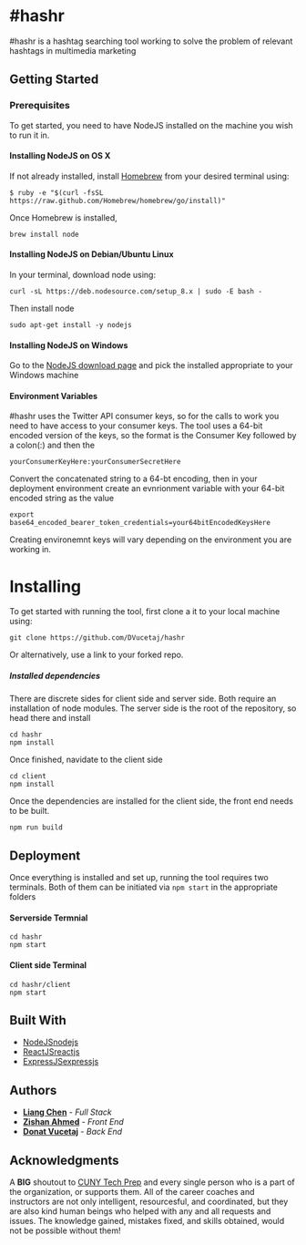 # \#hashr

#hashr is a hashtag searching tool working to solve the problem of relevant hashtags in multimedia marketing

## Getting Started
### Prerequisites

To get started, you need to have NodeJS installed on the machine you wish to run it in.

#### Installing NodeJS on OS X

If not already installed, install [Homebrew](http://brew.sh/) from your desired terminal using: 

    $ ruby -e "$(curl -fsSL https://raw.github.com/Homebrew/homebrew/go/install)"

Once Homebrew is installed, 

    brew install node
    
#### Installing NodeJS on Debian/Ubuntu Linux

In your terminal, download node using: 

    curl -sL https://deb.nodesource.com/setup_8.x | sudo -E bash -
    
Then install node
  
    sudo apt-get install -y nodejs
    
#### Installing NodeJS on Windows

Go to the [NodeJS download page](https://nodejs.org/en/download/) and pick the installed appropriate to your Windows machine

#### Environment Variables

#hashr uses the Twitter API consumer keys, so for the calls to work you need to have access to your consumer keys.
The tool uses a 64-bit encoded version of the keys, so the format is the Consumer Key followed by a colon(:) and then the 

    yourConsumerKeyHere:yourConsumerSecretHere
    
 Convert the concatenated string to a 64-bt encoding, then in your deployment environment create an evnrionment variable with your 64-bit encoded string as the value

    export base64_encoded_bearer_token_credentials=your64bitEncodedKeysHere
    
Creating environemnt keys will vary depending on the environment you are working in. 

# Installing


To get started with running the tool, first clone a it to your local machine using: 

    git clone https://github.com/DVucetaj/hashr

Or alternatively, use a link to your forked repo.

##### Installed dependencies 

There are discrete sides for client side and server side. Both require an installation of node modules. The server side is the root of the repository, so head there and install

    cd hashr
    npm install
    
Once finished, navidate to the client side

    cd client
    npm install
    
Once the dependencies are installed for the client side, the front end needs to be built. 

    npm run build
    
## Deployment

Once everything is installed and set up, running the tool requires two terminals. 
Both of them can be initiated via  `npm start` in the appropriate folders

#### Serverside Termnial
    cd hashr
    npm start
#### Client side Terminal
    cd hashr/client
    npm start

## Built With

* [NodeJS](https://nodejs.org/en/)[nodejs](https://s3.amazonaws.com/openshift-hub/production/quickstarts/243/nodejs_custom.png "NodeJS logo")
* [ReactJS](https://reactjs.org/)[reactjs](https://www.manejandodatos.es/wp-content/uploads/2016/02/reactJS-120x120.jpg "ReactJS logo")
* [ExpressJS](https://expressjs.com/)[expressjs](https://i2.wp.com/nodejs-cloud.com/img/128px/expressjs.png "ExpressJS")

## Authors

* **[Liang Chen](https://github.com/lngchn)** - *Full Stack*
* **[Zishan Ahmed](https://github.com/ZishanAhmed93)** - *Front End*
* **[Donat Vucetaj](https://github.com/DVucetaj)** - *Back End*

## Acknowledgments

A **BIG** shoutout to [CUNY Tech Prep](https://cunytechprep.nyc/) and every single person who is a part of the organization, or supports them. All of the career coaches and instructors are not only intelligent, resourcesful, and coordinated, but they are also kind human beings who helped with any and all requests and issues. The knowledge gained, mistakes fixed, and skills obtained, would not be possible without them! 
